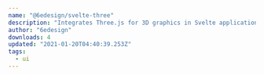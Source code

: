 ```yaml
---
name: "@6edesign/svelte-three"
description: "Integrates Three.js for 3D graphics in Svelte applications."
author: "6edesign"
downloads: 4
updated: "2021-01-20T04:40:39.253Z"
tags: 
  - ui
---
```


